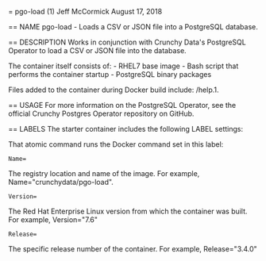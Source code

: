 = pgo-load (1)
Jeff McCormick
August 17, 2018

== NAME
pgo-load - Loads a CSV or JSON file into a PostgreSQL database.

== DESCRIPTION
Works in conjunction with Crunchy Data's PostgreSQL Operator to load a CSV or JSON file into the database.

The container itself consists of:
    - RHEL7 base image
    - Bash script that performs the container startup
    - PostgreSQL binary packages

Files added to the container during Docker build include: /help.1.

== USAGE
For more information on the PostgreSQL Operator, see the official Crunchy Postgres Operator repository on GitHub.

== LABELS
The starter container includes the following LABEL settings:

That atomic command runs the Docker command set in this label:

`Name=`

The registry location and name of the image. For example, Name="crunchydata/pgo-load".

`Version=`

The Red Hat Enterprise Linux version from which the container was built. For example, Version="7.6"

`Release=`

The specific release number of the container. For example, Release="3.4.0"
